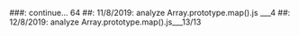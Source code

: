 ###: continue... 64
##: 11/8/2019: analyze Array.prototype.map().js ___4
##: 12/8/2019: analyze Array.prototype.map().js___13/13
